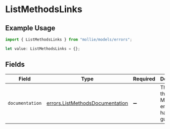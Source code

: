 # ListMethodsLinks

## Example Usage

```typescript
import { ListMethodsLinks } from "mollie/models/errors";

let value: ListMethodsLinks = {};
```

## Fields

| Field                                                                              | Type                                                                               | Required                                                                           | Description                                                                        |
| ---------------------------------------------------------------------------------- | ---------------------------------------------------------------------------------- | ---------------------------------------------------------------------------------- | ---------------------------------------------------------------------------------- |
| `documentation`                                                                    | [errors.ListMethodsDocumentation](../../models/errors/listmethodsdocumentation.md) | :heavy_minus_sign:                                                                 | The URL to the generic Mollie API error handling guide.                            |